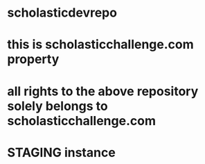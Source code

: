 # scholasticdevrepo
# this is scholasticchallenge.com property
# all rights to the above repository solely belongs to scholasticchallenge.com
# STAGING instance 

